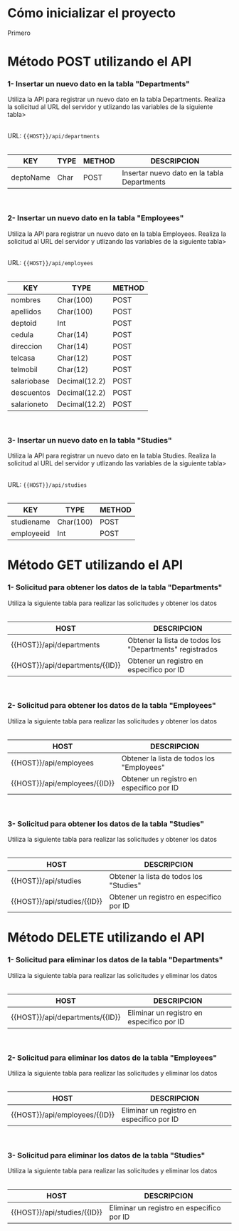 # Cómo inicializar el proyecto

Primero

# Método POST utilizando el API
<h3>1- Insertar un nuevo dato en la tabla "Departments"</h3>
Utiliza la API para registrar un nuevo dato en la tabla Departments. Realiza la solicitud al URL del servidor y utlizando las variables de la siguiente tabla>
<br>
<br>

URL: <code>{{HOST}}/api/departments</code>
<br>
<br>


 
 <table class="table table-dark">
  <thead>
    <tr>
      <th scope="col">KEY</th>
      <th scope="col">TYPE</th>
     <th scope="col">METHOD</th>
     <th scope="col">DESCRIPCION</th>
    </tr>
  </thead>
  <tbody>
    <tr>
      <td>deptoName</td>
      <td>Char</td>
      <td>POST</td>
      <td>Insertar nuevo dato en la tabla Departments</td>
    </tr>
  </tbody>
</table>
<br>
<h3>2- Insertar un nuevo dato en la tabla "Employees"</h3>
Utiliza la API para registrar un nuevo dato en la tabla Employees. Realiza la solicitud al URL del servidor y utlizando las variables de la siguiente tabla>
<br>
<br>

URL: <code>{{HOST}}/api/employees</code>
<br>
<br>


 
 <table class="table table-dark">
  <thead>
    <tr>
      <th scope="col">KEY</th>
      <th scope="col">TYPE</th>
     <th scope="col">METHOD</th>
    </tr>
  </thead>
  <tbody>
    <tr>
      <td>nombres</td>
      <td>Char(100)</td>
      <td>POST</td>
    </tr>
   <tr>
      <td>apellidos</td>
      <td>Char(100)</td>
      <td>POST</td>
    </tr>
   <tr>
      <td>deptoid</td>
      <td>Int</td>
      <td>POST</td>
    </tr>
   <tr>
      <td>cedula</td>
      <td>Char(14)</td>
      <td>POST</td>
    </tr>
   <tr>
      <td>direccion</td>
      <td>Char(14)</td>
      <td>POST</td>
    </tr>
   <tr>
      <td>telcasa</td>
      <td>Char(12)</td>
      <td>POST</td>
    </tr>
   <tr>
      <td>telmobil</td>
      <td>Char(12)</td>
      <td>POST</td>
    </tr>
   <tr>
      <td>salariobase</td>
      <td>Decimal(12.2)</td>
      <td>POST</td>
    </tr>
   <tr>
      <td>descuentos</td>
      <td>Decimal(12.2)</td>
      <td>POST</td>
    </tr>
   <tr>
      <td>salarioneto</td>
      <td>Decimal(12.2)</td>
      <td>POST</td>
    </tr>
  </tbody>
</table>
<br>
<h3>3- Insertar un nuevo dato en la tabla "Studies"</h3>
Utiliza la API para registrar un nuevo dato en la tabla Studies. Realiza la solicitud al URL del servidor y utlizando las variables de la siguiente tabla>
<br>
<br>

URL: <code>{{HOST}}/api/studies</code>
<br>
<br>


 
 <table class="table table-dark">
  <thead>
    <tr>
      <th scope="col">KEY</th>
      <th scope="col">TYPE</th>
     <th scope="col">METHOD</th>
    </tr>
  </thead>
  <tbody>
    <tr>
      <td>studiename</td>
      <td>Char(100)</td>
      <td>POST</td>
    </tr>
   <tr>
      <td>employeeid</td>
      <td>Int</td>
      <td>POST</td>
    </tr>
   
  </tbody>
</table>



# Método GET utilizando el API
<h3>1- Solicitud para obtener los datos de la tabla "Departments"</h3>
Utiliza la siguiente tabla para realizar las solicitudes y obtener los datos
<br>
<br>


 
 <table class="table table-dark">
  <thead>
    <tr>
      <th scope="col">HOST</th>
      <th scope="col">DESCRIPCION</th>
    </tr>
  </thead>
  <tbody>
    <tr>
      <td>{{HOST}}/api/departments</td>
      <td>Obtener la lista de todos los "Departments" registrados</td>
    </tr>
   <tr>
      <td>{{HOST}}/api/departments/{{ID}}</td>
      <td>Obtener un registro en especifico por ID</td>
    </tr>
  </tbody>
</table>
<br>
<h3>2- Solicitud para obtener los datos de la tabla "Employees"</h3>
Utiliza la siguiente tabla para realizar las solicitudes y obtener los datos
<br>
<br>


 
 <table class="table table-dark">
  <thead>
    <tr>
      <th scope="col">HOST</th>
      <th scope="col">DESCRIPCION</th>
    </tr>
  </thead>
  <tbody>
   <tr>
      <td>{{HOST}}/api/employees</td>
      <td>Obtener la lista de todos los "Employees"</td>
    </tr>
   <tr>
      <td>{{HOST}}/api/employees/{{ID}}</td>
      <td>Obtener un registro en especifico por ID</td>
    </tr>
  </tbody>
</table>
<br>
<h3>3- Solicitud para obtener los datos de la tabla "Studies"</h3>
Utiliza la siguiente tabla para realizar las solicitudes y obtener los datos
<br>
<br>


 
 <table class="table table-dark">
  <thead>
    <tr>
      <th scope="col">HOST</th>
      <th scope="col">DESCRIPCION</th>
    </tr>
  </thead>
  <tbody>
   <tr>
      <td>{{HOST}}/api/studies</td>
      <td>Obtener la lista de todos los "Studies"</td>
    </tr>
   <tr>
      <td>{{HOST}}/api/studies/{{ID}}</td>
      <td>Obtener un registro en especifico por ID</td>
    </tr>
  </tbody>
</table>

# Método DELETE utilizando el API
<h3>1- Solicitud para eliminar los datos de la tabla "Departments"</h3>
Utiliza la siguiente tabla para realizar las solicitudes y eliminar los datos
<br>
<br>


 
 <table class="table table-dark">
  <thead>
    <tr>
      <th scope="col">HOST</th>
      <th scope="col">DESCRIPCION</th>
    </tr>
  </thead>
  <tbody>
   <tr>
      <td>{{HOST}}/api/departments/{{ID}}</td>
      <td>Eliminar un registro en especifico por ID</td>
    </tr>
  </tbody>
</table>
<br>
<h3>2- Solicitud para eliminar los datos de la tabla "Employees"</h3>
Utiliza la siguiente tabla para realizar las solicitudes y eliminar los datos
<br>
<br>


 
 <table class="table table-dark">
  <thead>
    <tr>
      <th scope="col">HOST</th>
      <th scope="col">DESCRIPCION</th>
    </tr>
  </thead>
  <tbody>
   <tr>
      <td>{{HOST}}/api/employees/{{ID}}</td>
      <td>Eliminar un registro en especifico por ID</td>
    </tr>
  </tbody>
</table>
<br>
<h3>3- Solicitud para eliminar los datos de la tabla "Studies"</h3>
Utiliza la siguiente tabla para realizar las solicitudes y eliminar los datos
<br>
<br>


 
 <table class="table table-dark">
  <thead>
    <tr>
      <th scope="col">HOST</th>
      <th scope="col">DESCRIPCION</th>
    </tr>
  </thead>
  <tbody>
   <tr>
      <td>{{HOST}}/api/studies/{{ID}}</td>
      <td>Eliminar un registro en especifico por ID</td>
    </tr>
  </tbody>
</table>



